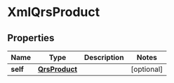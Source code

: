 
# XmlQrsProduct

## Properties
| Name | Type | Description | Notes |
| ------------ | ------------- | ------------- | ------------- |
| **self** | [**QrsProduct**](QrsProduct.md) |  |  [optional] |



